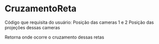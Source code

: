 # CruzamentoReta

Código que requisita do usuário:
Posição das cameras 1 e 2
Posição das projeções dessas cameras

Retorna onde ocorre o cruzamento dessas retas
